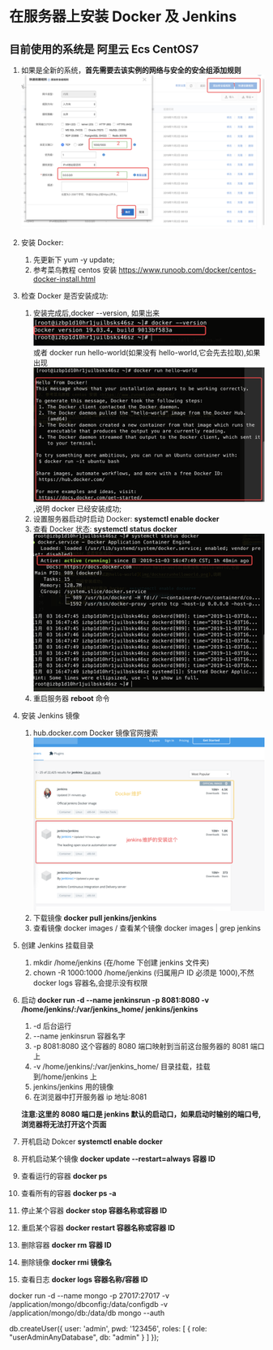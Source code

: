 # 在服务器上安装 Docker 及 Jenkins

## 目前使用的系统是 阿里云 Ecs CentOS7

1. 如果是全新的系统，**首先需要去该实例的网络与安全的安全组添加规则**
   ![阿里云安全组添加规则](aliyunsecurityGroup.png)

2. 安装 Docker:

   1. 先更新下 yum -y update;
   2. 参考菜鸟教程 centos 安装 <https://www.runoob.com/docker/centos-docker-install.html>

3. 检查 Docker 是否安装成功:
   1. 安装完成后,docker --version, 如果出来![docker版本信息](checkdockerversion.png)或者 docker run hello-world(如果没有 hello-world,它会先去拉取),如果出现![试跑hello-world](dockerrunhelloworld.png),说明 docker 已经安装成功;
   2. 设置服务器启动时启动 Docker: **systemctl enable docker**
   3. 查看 Docker 状态: **systemctl status docker** ![查看Docker状态](systemctlstatusdocker.png)
   4. 重启服务器 **reboot** 命令
4. 安装 Jenkins 镜像
   1. hub.docker.com Docker 镜像官网搜索![jenkins镜像下载](downloadjenkinsimage.png)
   2. 下载镜像 **docker pull jenkins/jenkins**
   3. 查看镜像 docker images / 查看某个镜像 docker images | grep jenkins
5. 创建 Jenkins 挂载目录
   1. mkdir /home/jenkins (在/home 下创建 jenkins 文件夹)
   2. chown -R 1000:1000 /home/jenkins (归属用户 ID 必须是 1000),不然 docker logs 容器名,会提示没有权限
6. 启动 **docker run -d --name jenkinsrun -p 8081:8080 -v /home/jenkins/:/var/jenkins_home/ jenkins/jenkins**

   1. -d 后台运行
   2. --name jenkinsrun 容器名字
   3. -p 8081:8080 这个容器的 8080 端口映射到当前这台服务器的 8081 端口上
   4. -v /home/jenkins/:/var/jenkins_home/ 目录挂载，挂载到/home/jenkins 上
   5. jenkins/jenkins 用的镜像
   6. 在浏览器中打开服务器 ip 地址:8081

   **注意:这里的 8080 端口是 jenkins 默认的启动口，如果启动时输别的端口号,浏览器将无法打开这个页面**

7. 开机启动 Dokcer **systemctl enable docker**
8. 开机启动某个镜像 **docker update --restart=always 容器 ID**
9. 查看运行的容器 **docker ps**
10. 查看所有的容器 **docker ps -a**
11. 停止某个容器 **docker stop 容器名称或容器 ID**
12. 重启某个容器 **docker restart 容器名称或容器 ID**
13. 删除容器 **docker rm 容器 ID**
14. 删除镜像 **docker rmi 镜像名**
15. 查看日志 **docker logs 容器名称/容器 ID**

docker run -d --name mongo -p 27017:27017 -v /application/mongo/dbconfig:/data/configdb -v /application/mongo/db:/data/db mongo --auth

db.createUser({ user: 'admin', pwd: '123456', roles: [ { role: "userAdminAnyDatabase", db: "admin" } ] });
